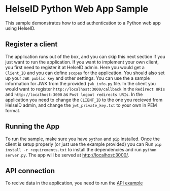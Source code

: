 # HelseID Python Web App Sample

This sample demonstrates how to add authentication to a Python web app using HelseID.

## Register a client
The application runs out of the box, and you can skip this next section if you just want to run the application. If you want to implement your own client, you first need to register it at HelseID admin. Here you would get a `Client_ID` and you can define `scopes` for the application. You should also set up your `JWK public key` and other settings. You can use the a sample information for JWK from the provided `jwk_info.py` file. In the client you would want to register `http://localhost:3000/callback` in the `Redirect URIs` and `http://localhost:3000` as `Post logout redirects URIs`. In the application you need to change the `CLIENT_ID` to the one you recieved from HelseID admin, and change the `jwt_private_key.txt` to your own in PEM format.

## Running the App
To run the sample, make sure you have `python` and `pip` installed. Once the client is setup properly (or just use the example provided) you can Run `pip install -r requirements.txt` to install the dependencies and run `python server.py`. 
The app will be served at [http://localhost:3000/](http://localhost:3000/).

## API connection
To recive data in the application, you need to run the [API example](https://github.com/haakonjacobsen/HelseID_api)